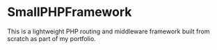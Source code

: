 # SmallPHPFramework
This is a lightweight PHP routing and middleware framework built from scratch as part of my portfolio.
